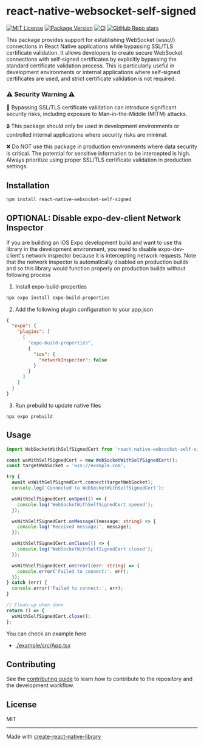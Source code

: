 # react-native-websocket-self-signed

[![MIT License](https://img.shields.io/github/license/yuyak97/react-native-websocket-self-signed)](LICENSE)
[![Package Version](https://img.shields.io/npm/v/react-native-websocket-self-signed)](https://www.npmjs.com/package/react-native-websocket-self-signed)
[![CI](https://github.com/yuyak97/react-native-websocket-self-signed/actions/workflows/ci.yml/badge.svg?branch=main)](https://github.com/yuyak97/react-native-websocket-self-signed/actions/workflows/ci.yml)
[![GitHub Repo stars](https://img.shields.io/github/stars/yuyak97/react-native-websocket-self-signed?style=social)](https://github.com/yuyak97/react-native-websocket-self-signed)

This package provides support for establishing WebSocket (wss://) connections in React Native applications while bypassing SSL/TLS certificate validation. It allows developers to create secure WebSocket connections with self-signed certificates by explicitly bypassing the standard certificate validation process. This is particularly useful in development environments or internal applications where self-signed certificates are used, and strict certificate validation is not required.

### ⚠️ Security Warning ⚠️

🚨 Bypassing SSL/TLS certificate validation can introduce significant security risks, including exposure to Man-in-the-Middle (MITM) attacks.

🔒 This package should only be used in development environments or controlled internal applications where security risks are minimal.

❌ Do NOT use this package in production environments where data security is critical. The potential for sensitive information to be intercepted is high. Always prioritize using proper SSL/TLS certificate validation in production settings.

## Installation

```sh
npm install react-native-websocket-self-signed
```

## OPTIONAL: Disable expo-dev-client Network Inspector

If you are building an iOS Expo development build and want to use ths library in the development environment, you need to disable expo-dev-client's network inspector because it is intercepting network requests. Note that the network inspector is automatically disabled on production builds and so this library would function properly on production builds without following process

1. Install expo-build-properties

```sh
npx expo install expo-build-properties
```

2. Add the following plugin configuration to your app.json

```json
{
  "expo": {
    "plugins": [
      [
        "expo-build-properties",
        {
          "ios": {
            "networkInspector": false
          }
        }
      ]
    ]
  }
}
```

3. Run prebuild to update native files

```
npx expo prebuild
```

## Usage

```ts
import WebSocketWithSelfSignedCert from 'react-native-websocket-self-signed';

const wsWithSelfSignedCert = new WebSocketWithSelfSignedCert();
const targetWebSocket = 'wss://example.com';

try {
  await wsWithSelfSignedCert.connect(targetWebSocket);
  console.log('Connected to WebSocketWithSelfSignedCert');

  wsWithSelfSignedCert.onOpen(() => {
    console.log('WebSocketWithSelfSignedCert opened');
  });

  wsWithSelfSignedCert.onMessage((message: string) => {
    console.log('Received message:', message);
  });

  wsWithSelfSignedCert.onClose(() => {
    console.log('WebSocketWithSelfSignedCert closed');
  });

  wsWithSelfSignedCert.onError((err: string) => {
    console.error('Failed to connect:', err);
  });
} catch (err) {
  console.error('Failed to connect:', err);
}

// Clean-up when done
return () => {
  wsWithSelfSignedCert.close();
};
```

You can check an example here

- [./example/src/App.tsx](./example/src/App.tsx)

## Contributing

See the [contributing guide](CONTRIBUTING.md) to learn how to contribute to the repository and the development workflow.

## License

MIT

---

Made with [create-react-native-library](https://github.com/callstack/react-native-builder-bob)
